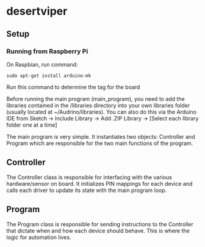 # desertviper

## Setup
### Running from Raspberry Pi
On Raspbian, run command:
```
sudo apt-get install arduino-mk
```
Run this command to determine the tag for the board

Before running the main program (main_program), you need to add the libraries contained in the /libraries directory into your own libraries folder (usually located at ~/Audrino/libraries).  You can also do this via the Arduino IDE from Sketch -> Include Library -> Add .ZIP Library -> [Select each library folder one at a time]

The main program is very simple.  It instantiates two objects: Controller and Program which are responsible for the two main functions of the program.

## Controller
The Controller class is responsible for interfacing with the various hardware/sensor on board.  It initializes PIN mappings for each device and calls each driver to update its state with the main program loop.

## Program
The Program class is responsible for sending instructions to the Controller that dictate when and how each device should behave.  This is where the logic for automation lives.

